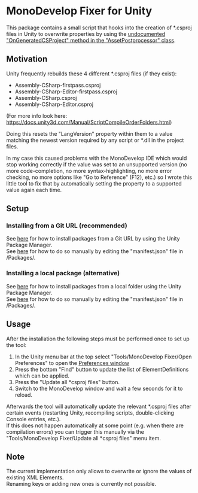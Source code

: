 # MonoDevelop Fixer for Unity
This package contains a small script that hooks into the creation of *.csproj files in Unity to overwrite properties by using the [undocumented "OnGeneratedCSProject" method in the "AssetPostprocessor" class](https://github.com/Unity-Technologies/UnityCsReference/blob/master/Editor/Mono/AssetPostprocessor.cs#L154-L167).

## Motivation
Unity frequently rebuilds these 4 different *.csproj files (if they exist):
- Assembly-CSharp-firstpass.csproj
- Assembly-CSharp-Editor-firstpass.csproj
- Assembly-CSharp.csproj
- Assembly-CSharp-Editor.csproj

(For more info look here: https://docs.unity3d.com/Manual/ScriptCompileOrderFolders.html)

Doing this resets the "LangVersion" property within them to a value matching the newest version required by any script or *.dll in the project files.

In my case this caused problems with the MonoDevelop IDE which would stop working correctly if the value was set to an unsupported version (no more code-completion, no more syntax-highlighting, no more error checking, no more options like "Go to Reference" (F12), etc.) so I wrote this little tool to fix that by automatically setting the property to a supported value again each time.

## Setup

### Installing from a Git URL (recommended)
See [here](https://docs.unity3d.com/Manual/upm-ui-giturl.html) for how to install packages from a Git URL by using the Unity Package Manager.  
See [here](https://docs.unity3d.com/Manual/upm-git.html) for how to do so manually by editing the "manifest.json" file in <your project folder>/Packages/.

### Installing a local package (alternative)
See [here](https://docs.unity3d.com/Manual/upm-ui-local.html) for how to install packages from a local folder using the Unity Package Manager.  
See [here](https://docs.unity3d.com/Manual/upm-localpath.html) for how to do so manually by editing the "manifest.json" file in <your project folder>/Packages/.

## Usage
After the installation the following steps must be performed once to set up the tool:

1. In the Unity menu bar at the top select "Tools/MonoDevelop Fixer/Open Preferences" to open the [Preferences window](https://docs.unity3d.com/Manual/Preferences.html)
2. Press the bottom "Find" button to update the list of ElementDefinitions which can be applied.
3. Press the "Update all *csproj files" button.
4. Switch to the MonoDevelop window and wait a few seconds for it to reload.

Afterwards the tool will automatically update the relevant *.csproj files after certain events (restarting Unity, recompiling scripts, double-clicking Console entries, etc.).  
If this does not happen automatically at some point (e.g. when there are compilation errors) you can trigger this manually via the "Tools/MonoDevelop Fixer/Update all *csproj files" menu item.

## Note
The current implementation only allows to overwrite or ignore the values of existing XML Elements.  
Renaming keys or adding new ones is currently not possible.
